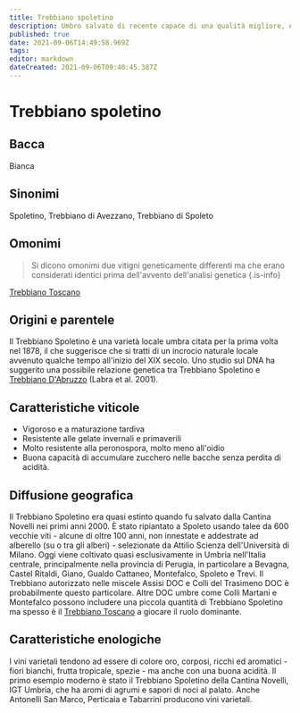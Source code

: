 ```yaml
---
title: Trebbiano spoletino
description: Umbro salvato di recente capace di una qualità migliore, e più corpo, della maggior parte dei Trebbiano.
published: true
date: 2021-09-06T14:49:58.969Z
tags: 
editor: markdown
dateCreated: 2021-09-06T09:40:45.387Z
---
```


# Trebbiano spoletino

## Bacca
Bianca

## Sinonimi
Spoletino, Trebbiano di Avezzano, Trebbiano di Spoleto

## Omonimi
> Si dicono omonimi due vitigni geneticamente differenti ma che erano considerati identici prima dell'avvento dell'analisi genetica
{.is-info}

[Trebbiano Toscano](/vitigni/Italia/bacca-bianca/trebbiano-toscano)


## Origini e parentele
Il Trebbiano Spoletino è una varietà locale umbra citata per la prima volta nel 1878, il che suggerisce che si tratti di un incrocio naturale locale avvenuto qualche tempo all'inizio del XIX secolo. Uno studio sul DNA ha suggerito una possibile relazione genetica tra Trebbiano Spoletino e [Trebbiano D'Abruzzo](/vitigni/Italia/bacca-bianca/trebbiano-d-abruzzo) (Labra et al. 2001).

## Caratteristiche viticole

- Vigoroso e a maturazione tardiva
- Resistente alle gelate invernali e primaverili
- Molto resistente alla peronospora, molto meno all'oidio
- Buona capacità di accumulare zucchero nelle bacche senza perdita di acidità.

## Diffusione geografica

Il Trebbiano Spoletino era quasi estinto quando fu salvato dalla Cantina Novelli nei primi anni 2000. È stato ripiantato a Spoleto usando talee da 600 vecchie viti - alcune di oltre 100 anni, non innestate e addestrate ad alberello (su o tra gli alberi) - selezionate da Attilio Scienza dell'Università di Milano. Oggi viene coltivato quasi esclusivamente in Umbria nell'Italia centrale, principalmente nella provincia di Perugia, in particolare a Bevagna, Castel Ritaldi, Giano, Gualdo Cattaneo, Montefalco, Spoleto e Trevi. Il Trebbiano autorizzato nelle miscele Assisi DOC e Colli del Trasimeno DOC è probabilmente questo particolare. Altre DOC umbre come Colli Martani e Montefalco possono includere una piccola quantità di Trebbiano Spoletino ma spesso è il [Trebbiano Toscano](/vitigni/Italia/bacca-bianca/trebbiano-toscano) a giocare il ruolo dominante.

## Caratteristiche enologiche

I vini varietali tendono ad essere di colore oro, corposi, ricchi ed aromatici - fiori bianchi, frutta tropicale, spezie - ma anche con una buona acidità. Il primo esempio moderno è stato il Trebbiano Spoletino della Cantina Novelli, IGT Umbria, che ha aromi di agrumi e sapori di noci al palato. Anche Antonelli San Marco, Perticaia e Tabarrini producono vini varietali.


